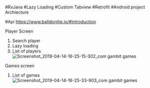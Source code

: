 #RxJava
#Lazy Loading
#Custom Tabview
#Retrofit
#Android project Archiecture

#Api
https://www.balldontlie.io/#introduction


Player Screen 
1. Search player
2. Lazy loading
3. List of players
![Screenshot_2019-04-14-16-25-15-302_com gambit games](https://user-images.githubusercontent.com/10562584/56091897-6b6d9e80-5ed2-11e9-9892-fa769a4816e6.png)

Games screen
1. List of games
![Screenshot_2019-04-14-16-25-33-903_com gambit games](https://user-images.githubusercontent.com/10562584/56091892-60b30980-5ed2-11e9-9bdc-ec6668950fb4.png)





